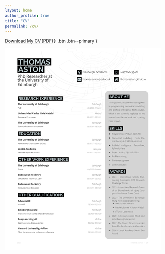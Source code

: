 ```yaml
---
layout: home
author_profile: true
title: "CV"
permalink: /cv/
---
```


[Download My CV (PDF)](assets/images/Thomas_Aston_CV_Public.pdf){: .btn .btn--primary }

![My CV](assets/images/Thomas_Aston_CV_Public.jpg)
<!-- <iframe src="https://thomasaston.github.io/assets/images/Thomas_Aston_CV_Public.pdf" width="100%" height="600px"></iframe> -->
